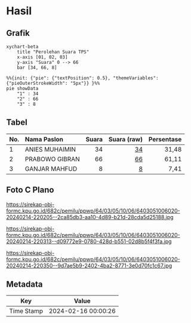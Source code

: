# Hasil

## Grafik

```mermaid
xychart-beta
    title "Perolehan Suara TPS"
    x-axis [01, 02, 03]
    y-axis "Suara" 0 --> 66
    bar [34, 66, 8]
```

```mermaid
%%{init: {"pie": {"textPosition": 0.5}, "themeVariables": {"pieOuterStrokeWidth": "5px"}} }%%
pie showData
    "1" : 34
    "2" : 66
    "3" : 8
```

## Tabel

| No. | Nama Paslon    | Suara | Suara (raw) | Persentase |
|:--- |:-------------- | -----:| -----------:| ----------:|
| 1   | ANIES MUHAIMIN | 34    | [34][p-1]   | 31,48      |
| 2   | PRABOWO GIBRAN | 66    | [66][p-2]   | 61,11      |
| 3   | GANJAR MAHFUD  | 8     | [8][p-3]    | 7,41       |


[p-1]: https://github.com/gigit-pemilu/pemilu-2024-64-kalimantan-timur/blob/main/pilpres/hitung-suara/sub/64-kalimantan-timur/sub/03-berau/sub/05-tanjung-redeb/sub/1006-gayam/sub/020-tps/sub/paslon-1.txt
[p-2]: https://github.com/gigit-pemilu/pemilu-2024-64-kalimantan-timur/blob/main/pilpres/hitung-suara/sub/64-kalimantan-timur/sub/03-berau/sub/05-tanjung-redeb/sub/1006-gayam/sub/020-tps/sub/paslon-2.txt
[p-3]: https://github.com/gigit-pemilu/pemilu-2024-64-kalimantan-timur/blob/main/pilpres/hitung-suara/sub/64-kalimantan-timur/sub/03-berau/sub/05-tanjung-redeb/sub/1006-gayam/sub/020-tps/sub/paslon-3.txt

## Foto C Plano

https://sirekap-obj-formc.kpu.go.id/682c/pemilu/ppwp/64/03/05/10/06/6403051006020-20240214-220205--2ca85db3-aa10-4d89-b21d-28cda5d25188.jpg

https://sirekap-obj-formc.kpu.go.id/682c/pemilu/ppwp/64/03/05/10/06/6403051006020-20240214-220313--d09772e9-0780-428d-b551-02d8b5f4f3fa.jpg

https://sirekap-obj-formc.kpu.go.id/682c/pemilu/ppwp/64/03/05/10/06/6403051006020-20240214-220350--9d7ae5b9-2402-4ba2-8771-3e0d70fc1c67.jpg


## Metadata

| Key        | Value               |
| ---------- | ------------------- |
| Time Stamp | 2024-02-16 00:00:26 |



